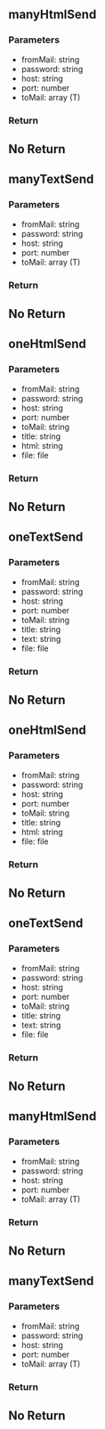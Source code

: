 ## manyHtmlSend 
### Parameters
- fromMail: string
- password: string
- host: string
- port: number
- toMail: array (T)

### Return
No Return
--------------------------------------------
## manyTextSend
### Parameters
- fromMail: string
- password: string
- host: string
- port: number
- toMail: array (T)

### Return
No Return
--------------------------------------------
## oneHtmlSend
### Parameters
- fromMail: string
- password: string
- host: string
- port: number
- toMail: string
- title: string
- html: string
- file: file

### Return
No Return
--------------------------------------------
## oneTextSend
### Parameters
- fromMail: string
- password: string
- host: string
- port: number
- toMail: string
- title: string
- text: string
- file: file

### Return
No Return
--------------------------------------------
## oneHtmlSend
### Parameters
- fromMail: string
- password: string
- host: string
- port: number
- toMail: string
- title: string
- html: string
- file: file

### Return
No Return
--------------------------------------------
## oneTextSend
### Parameters
- fromMail: string
- password: string
- host: string
- port: number
- toMail: string
- title: string
- text: string
- file: file

### Return
No Return
--------------------------------------------
## manyHtmlSend 
### Parameters
- fromMail: string
- password: string
- host: string
- port: number
- toMail: array (T)

### Return
No Return
--------------------------------------------
## manyTextSend
### Parameters
- fromMail: string
- password: string
- host: string
- port: number
- toMail: array (T)

### Return
No Return
--------------------------------------------
